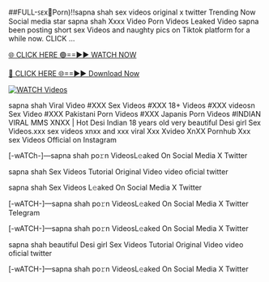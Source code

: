 ##️FULL-ꜱᴇx👠️Porn)!!sapna shah sex videos original x twitter Trending Now
Social media star sapna shah Xxxx Video Porn Videos Leaked Video sapna been posting short sex Videos and naughty pics on Tiktok platform for a while now. CLICK ...


[🌐 CLICK HERE 🟢==►► WATCH NOW](https://10kvideonow.blogspot.com/2025/02/jitihabaq.html)

[🔴 CLICK HERE 🌐==►► Download Now](https://10kvideonow.blogspot.com/2025/02/jitihabaq.html)

[![WATCH Videos](https://i.imgur.com/dJHk4Zq.gif)](https://10kvideonow.blogspot.com/2025/02/jitihabaq.html)


sapna shah Viral Video #XXX Sex Videos #XXX 18+ Videos #XXX videosn Sex Video #XXX Pakistani Porn Videos #XXX Japanis Porn Videos #INDIAN VIRAL MMS XNXX | Hot Desi Indian 18 years old very beautiful Desi girl Sex Videos.xxx sex videos xnxx and xxx viral Xxx Xvideo XnXX Pornhub Xxx sex Videos Official on Instagram

[-wATCh-]—sapna shah  po𝚛n VideosL𝚎aked On Social Media X Twitter

sapna shah  Sex Videos Tutorial Original Video video oficial twitter

sapna shah  Sex Videos L𝚎aked On Social Media X Twitter

[-wATCH-]—sapna shah  po𝚛n VideosL𝚎aked On Social Media X Twitter Telegram

[-wATCH-]—sapna shah  po𝚛n VideosL𝚎aked On Social Media X Twitter

sapna shah  beautiful Desi girl Sex Videos Tutorial Original Video video oficial twitter

[-wATCH-]—sapna shah  po𝚛n VideosL𝚎aked On Social Media X Twitter 
